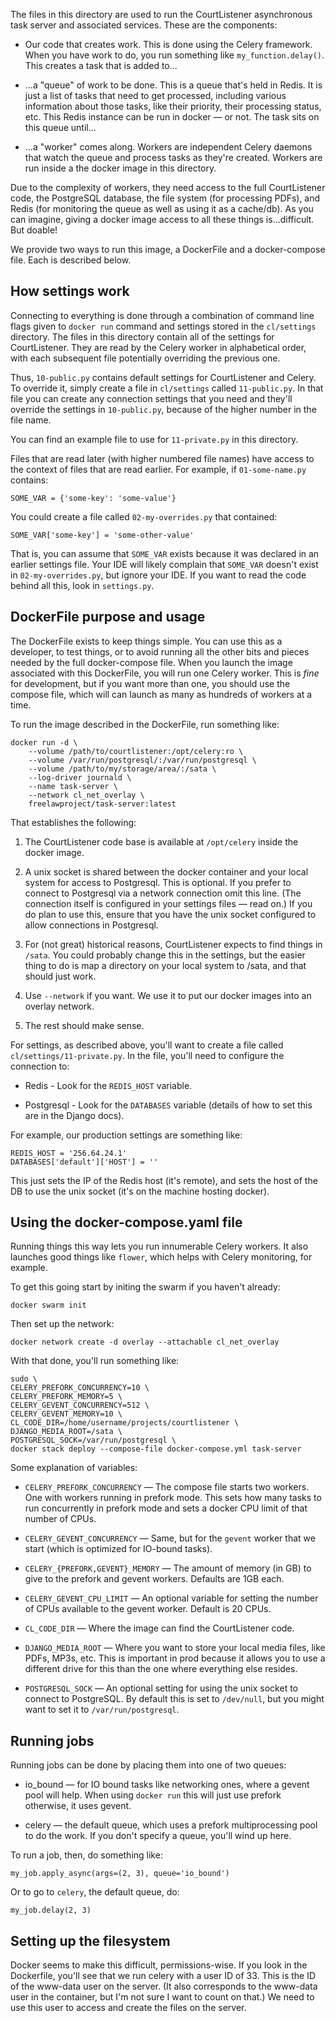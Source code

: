 The files in this directory are used to run the CourtListener asynchronous task
server and associated services. These are the components:

 - Our code that creates work. This is done using the Celery framework. When 
   you have work to do, you run something like `my_function.delay()`. This
   creates a task that is added to...
 
 - ...a "queue" of work to be done. This is a queue that's held in Redis. It is 
   just a list of tasks that need to get processed, including various 
   information about those tasks, like their priority, their processing status, 
   etc. This Redis instance can be run in docker — or not. The task sits on 
   this queue until...  
 
 - ...a "worker" comes along. Workers are independent Celery daemons that watch
   the queue and process tasks as they're created. Workers are run inside a the
   docker image in this directory. 
   
Due to the complexity of workers, they need access to the full CourtListener 
code, the PostgreSQL database, the file system (for processing PDFs), and Redis
(for monitoring the queue as well as using it as a cache/db). As you can 
imagine, giving a docker image access to all these things is...difficult. But
doable! 

We provide two ways to run this image, a DockerFile and a docker-compose file. 
Each is described below.


## How settings work

Connecting to everything is done through a combination of command line flags 
given to `docker run` command and settings stored in the `cl/settings` 
directory. The files in this directory contain all of the settings for 
CourtListener. They are read by the Celery worker in alphabetical order, with
each subsequent file potentially overriding the previous one.

Thus, `10-public.py` contains default settings for CourtListener and Celery. To 
override it, simply create a file in `cl/settings` called `11-public.py`. In 
that file you can create any connection settings that you need and they'll 
override the settings in `10-public.py`, because of the higher number in the 
file name. 

You can find an example file to use for `11-private.py` in this directory.

Files that are read later (with higher numbered file names) have access to the 
context of files that are read earlier. For example, if `01-some-name.py` 
contains:
 
    SOME_VAR = {'some-key': 'some-value'}
    
You could create a file called `02-my-overrides.py` that contained:

    SOME_VAR['some-key'] = 'some-other-value'
    
That is, you can assume that `SOME_VAR` exists because it was declared in an 
earlier settings file. Your IDE will likely complain that `SOME_VAR` doesn't 
exist in `02-my-overrides.py`, but ignore your IDE. If you want to read the 
code behind all this, look in `settings.py`.


## DockerFile purpose and usage

The DockerFile exists to keep things simple. You can use this as a developer, 
to test things, or to avoid running all the other bits and pieces needed by the
full docker-compose file. When you launch the image associated with this 
DockerFile, you will run one Celery worker. This is *fine* for development, but 
if you want more than one, you should use the compose file, which will can 
launch as many as hundreds of workers at a time.

To run the image described in the DockerFile, run something like:

    docker run -d \ 
        --volume /path/to/courtlistener:/opt/celery:ro \
        --volume /var/run/postgresql/:/var/run/postgresql \
        --volume /path/to/my/storage/area/:/sata \
        --log-driver journald \
        --name task-server \
        --network cl_net_overlay \
        freelawproject/task-server:latest

That establishes the following:

1. The CourtListener code base is available at `/opt/celery` inside the docker 
   image.

1. A unix socket is shared between the docker container and your local system 
   for access to Postgresql. This is optional. If you prefer to connect to 
   Postgresql via a network connection omit this line. (The connection itself 
   is configured in your settings files — read on.) If you do plan to use this,
   ensure that you have the unix socket configured to allow connections in 
   Postgresql.

1. For (not great) historical reasons, CourtListener expects to find things in
   `/sata`. You could probably change this in the settings, but the easier 
   thing to do is map a directory on your local system to /sata, and that 
   should just work.

1. Use `--network` if you want. We use it to put our docker images into an 
   overlay network.

1. The rest should make sense.

For settings, as described above, you'll want to create a file called  
`cl/settings/11-private.py`. In the file, you'll need to configure the 
connection to:

 - Redis - Look for the `REDIS_HOST` variable.
 
 - Postgresql - Look for the `DATABASES` variable (details of how to set this
   are in the Django docs).

For example, our production settings are something like:

    REDIS_HOST = '256.64.24.1'
    DATABASES['default']['HOST'] = ''
    
This just sets the IP of the Redis host (it's remote), and sets the host of the
DB to use the unix socket (it's on the machine hosting docker).


## Using the docker-compose.yaml file

Running things this way lets you run innumerable Celery workers. It also 
launches good things like `flower`, which helps with Celery monitoring, for 
example.

To get this going start by initing the swarm if you haven't already:

    docker swarm init
    
Then set up the network:

    docker network create -d overlay --attachable cl_net_overlay
        
With that done, you'll run something like:
    
    sudo \
    CELERY_PREFORK_CONCURRENCY=10 \
    CELERY_PREFORK_MEMORY=5 \
    CELERY_GEVENT_CONCURRENCY=512 \
    CELERY_GEVENT_MEMORY=10 \
    CL_CODE_DIR=/home/username/projects/courtlistener \
    DJANGO_MEDIA_ROOT=/sata \
    POSTGRESQL_SOCK=/var/run/postgresql \
    docker stack deploy --compose-file docker-compose.yml task-server

Some explanation of variables:

 - `CELERY_PREFORK_CONCURRENCY` — The compose file starts two workers. One with
   workers running in prefork mode. This sets how many tasks to run 
   concurrently in prefork mode and sets a docker CPU limit of that number of 
   CPUs.
   
 - `CELERY_GEVENT_CONCURRENCY` — Same, but for the `gevent` worker that we 
   start (which is optimized for IO-bound tasks).
   
 - `CELERY_{PREFORK,GEVENT}_MEMORY` — The amount of memory (in GB) to give to
   the prefork and gevent workers. Defaults are 1GB each.
   
 - `CELERY_GEVENT_CPU_LIMIT` — An optional variable for setting the number of 
   CPUs available to the gevent worker. Default is 20 CPUs.
   
 - `CL_CODE_DIR` — Where the image can find the CourtListener code. 
 
 - `DJANGO_MEDIA_ROOT` — Where you want to store your local media files, like 
   PDFs, MP3s, etc. This is important in prod because it allows you to use a 
   different drive for this than the one where everything else resides.
 
 - `POSTGRESQL_SOCK` — An optional setting for using the unix socket to connect
   to PostgreSQL. By default this is set to `/dev/null`, but you might want to
   set it to `/var/run/postgresql`.


## Running jobs

Running jobs can be done by placing them into one of two queues:

 - io_bound — for IO bound tasks like networking ones, where a gevent pool will 
   help. When using `docker run` this will just use prefork otherwise, it uses
   gevent.
 
 - celery — the default queue, which uses a prefork multiprocessing pool to do 
   the work. If you don't specify a queue, you'll wind up here.

To run a job, then, do something like:

    my_job.apply_async(args=(2, 3), queue='io_bound')
   
Or to go to `celery`, the default queue, do:

    my_job.delay(2, 3)


## Setting up the filesystem

Docker seems to make this difficult, permissions-wise. If you look in the 
Dockerfile, you'll see that we run celery with a user ID of 33. This is the 
ID of the www-data user on the server. (It also corresponds to the www-data 
user in the container, but I'm not sure I want to count on that.) We need to 
use this user to access and create the files on the server.
